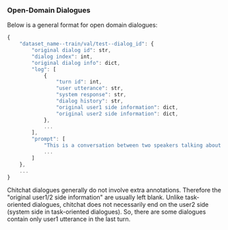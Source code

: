 ### Open-Domain Dialogues

Below is a general format for open domain dialogues:

```js
{
    "dataset_name--train/val/test--dialog_id": {
        "original dialog id": str,
        "dialog index": int,
        "original dialog info": dict,
        "log": [
            {
                "turn id": int,
                "user utterance": str,
                "system response": str,
                "dialog history": str,
                "original user1 side information": dict,
                "original user2 side information": dict,
            },
         	...
        ],
        "prompt": [
            "This is a conversation between two speakers talking about history. Given the dialog context, please generate a relevant response.",
            ...
        ]
    },
    ...
}
```

Chitchat dialogues generally do not involve extra annotations. Therefore the "original user1/2 side information" are usually left blank. Unlike task-oriented dialogues, chitchat does not necessarily end on the user2 side (system side in task-oriented dialogues). So, there are some dialogues contain only user1 utterance in the last turn.


